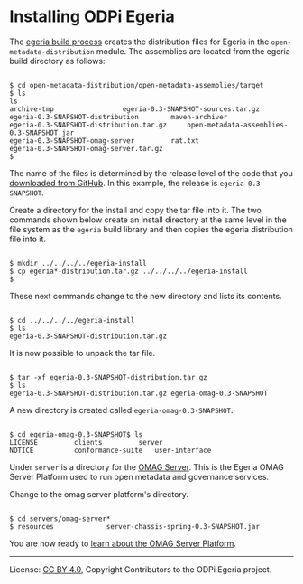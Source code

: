 <!-- SPDX-License-Identifier: CC-BY-4.0 -->
<!-- Copyright Contributors to the ODPi Egeria project. -->

# Installing ODPi Egeria

The [egeria build process](task-building-egeria-source.md) creates the
distribution files for Egeria in the `open-metadata-distribution` module.
The assemblies are located from the egeria build directory as follows:

```console

$ cd open-metadata-distribution/open-metadata-assemblies/target
$ ls
ls
archive-tmp					egeria-0.3-SNAPSHOT-sources.tar.gz
egeria-0.3-SNAPSHOT-distribution		maven-archiver
egeria-0.3-SNAPSHOT-distribution.tar.gz		open-metadata-assemblies-0.3-SNAPSHOT.jar
egeria-0.3-SNAPSHOT-omag-server			rat.txt
egeria-0.3-SNAPSHOT-omag-server.tar.gz
$

```
The name of the files is determined by the release level of the code that you
[downloaded from GitHub](task-downloading-egeria-source.md).  In this example,
the release is `egeria-0.3-SNAPSHOT`.

Create a directory for the install and copy the tar file into it.
The two commands shown below create an install directory at the same level in the
file system as the `egeria` build library and then copies the egeria distribution file into it.

```console

$ mkdir ../../../../egeria-install
$ cp egeria*-distribution.tar.gz ../../../../egeria-install
$

```
These next commands change to the new directory and lists its contents.

```console

$ cd ../../../../egeria-install
$ ls
egeria-0.3-SNAPSHOT-distribution.tar.gz

```

It is now possible to unpack the tar file.

```console

$ tar -xf egeria-0.3-SNAPSHOT-distribution.tar.gz
$ ls
egeria-0.3-SNAPSHOT-distribution.tar.gz	egeria-omag-0.3-SNAPSHOT

```

A new directory is created called `egeria-omag-0.3-SNAPSHOT`.  

```console

$ cd egeria-omag-0.3-SNAPSHOT$ ls
LICENSE			clients			server
NOTICE			conformance-suite	user-interface

```


Under `server` is a directory for the
[OMAG Server](../../../open-metadata-publication/website/omag-server).
This is the Egeria OMAG Server Platform used to run
open metadata and governance services.

Change to the omag server platform's directory.

```console

$ cd servers/omag-server*
$ resources				server-chassis-spring-0.3-SNAPSHOT.jar

```

You are now ready to [learn about the OMAG Server Platform](../omag-server-tutorial).

----
License: [CC BY 4.0](https://creativecommons.org/licenses/by/4.0/),
Copyright Contributors to the ODPi Egeria project.